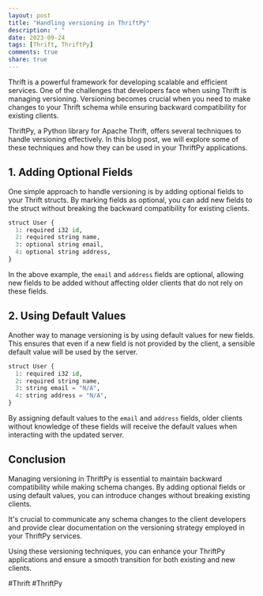 ```yaml
---
layout: post
title: "Handling versioning in ThriftPy"
description: " "
date: 2023-09-24
tags: [Thrift, ThriftPy]
comments: true
share: true
---
```


Thrift is a powerful framework for developing scalable and efficient services. One of the challenges that developers face when using Thrift is managing versioning. Versioning becomes crucial when you need to make changes to your Thrift schema while ensuring backward compatibility for existing clients.

ThriftPy, a Python library for Apache Thrift, offers several techniques to handle versioning effectively. In this blog post, we will explore some of these techniques and how they can be used in your ThriftPy applications.

## 1. Adding Optional Fields

One simple approach to handle versioning is by adding optional fields to your Thrift structs. By marking fields as optional, you can add new fields to the struct without breaking the backward compatibility for existing clients.

```python
struct User {
  1: required i32 id,
  2: required string name,
  3: optional string email,
  4: optional string address,
}
```

In the above example, the `email` and `address` fields are optional, allowing new fields to be added without affecting older clients that do not rely on these fields.

## 2. Using Default Values

Another way to manage versioning is by using default values for new fields. This ensures that even if a new field is not provided by the client, a sensible default value will be used by the server.

```python
struct User {
  1: required i32 id,
  2: required string name,
  3: string email = "N/A",
  4: string address = "N/A",
}
```

By assigning default values to the `email` and `address` fields, older clients without knowledge of these fields will receive the default values when interacting with the updated server.

## Conclusion

Managing versioning in ThriftPy is essential to maintain backward compatibility while making schema changes. By adding optional fields or using default values, you can introduce changes without breaking existing clients.

It's crucial to communicate any schema changes to the client developers and provide clear documentation on the versioning strategy employed in your ThriftPy services.

Using these versioning techniques, you can enhance your ThriftPy applications and ensure a smooth transition for both existing and new clients.

#Thrift #ThriftPy